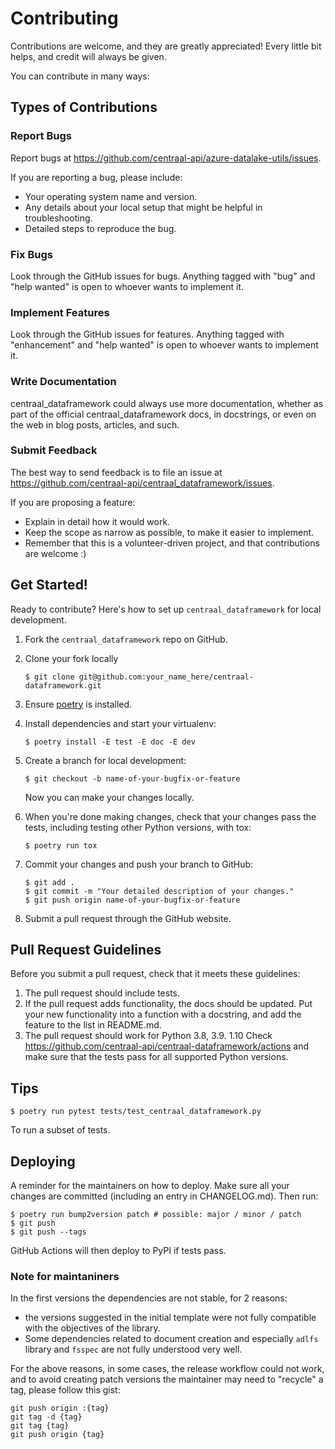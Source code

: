 # Contributing

Contributions are welcome, and they are greatly appreciated! Every little bit
helps, and credit will always be given.

You can contribute in many ways:

## Types of Contributions

### Report Bugs

Report bugs at https://github.com/centraal-api/azure-datalake-utils/issues.

If you are reporting a bug, please include:

* Your operating system name and version.
* Any details about your local setup that might be helpful in troubleshooting.
* Detailed steps to reproduce the bug.

### Fix Bugs

Look through the GitHub issues for bugs. Anything tagged with "bug" and "help
wanted" is open to whoever wants to implement it.

### Implement Features

Look through the GitHub issues for features. Anything tagged with "enhancement"
and "help wanted" is open to whoever wants to implement it.

### Write Documentation

centraal_dataframework could always use more documentation, whether as part of the
official centraal_dataframework docs, in docstrings, or even on the web in blog posts,
articles, and such.

### Submit Feedback

The best way to send feedback is to file an issue at https://github.com/centraal-api/centraal_dataframework/issues.

If you are proposing a feature:

* Explain in detail how it would work.
* Keep the scope as narrow as possible, to make it easier to implement.
* Remember that this is a volunteer-driven project, and that contributions
  are welcome :)

## Get Started!

Ready to contribute? Here's how to set up `centraal_dataframework` for local development.

1. Fork the `centraal_dataframework` repo on GitHub.
2. Clone your fork locally

    ```
    $ git clone git@github.com:your_name_here/centraal-dataframework.git
    ```

3. Ensure [poetry](https://python-poetry.org/docs/) is installed.
4. Install dependencies and start your virtualenv:

    ```
    $ poetry install -E test -E doc -E dev
    ```

5. Create a branch for local development:

    ```
    $ git checkout -b name-of-your-bugfix-or-feature
    ```

    Now you can make your changes locally.

6. When you're done making changes, check that your changes pass the
   tests, including testing other Python versions, with tox:

    ```
    $ poetry run tox
    ```

7. Commit your changes and push your branch to GitHub:

    ```
    $ git add .
    $ git commit -m "Your detailed description of your changes."
    $ git push origin name-of-your-bugfix-or-feature
    ```

8. Submit a pull request through the GitHub website.

## Pull Request Guidelines

Before you submit a pull request, check that it meets these guidelines:

1. The pull request should include tests.
2. If the pull request adds functionality, the docs should be updated. Put
   your new functionality into a function with a docstring, and add the
   feature to the list in README.md.
3. The pull request should work for Python 3.8, 3.9. 1.10 Check
   https://github.com/centraal-api/centraal-dataframework/actions
   and make sure that the tests pass for all supported Python versions.

## Tips

```
$ poetry run pytest tests/test_centraal_dataframework.py
```

To run a subset of tests.


## Deploying

A reminder for the maintainers on how to deploy.
Make sure all your changes are committed (including an entry in CHANGELOG.md).
Then run:

```
$ poetry run bump2version patch # possible: major / minor / patch
$ git push
$ git push --tags
```

GitHub Actions will then deploy to PyPI if tests pass.

### Note for maintaniners

In the first versions the dependencies are not stable, for 2 reasons:

- the versions suggested in the initial template were not fully compatible with the objectives of the library.
- Some dependencies related to document creation and especially `adlfs` library and `fsspec` are not fully understood very well.

For the above reasons, in some cases, the release workflow could not work, and to avoid creating patch versions the maintainer may need to "recycle" a tag, please follow this gist:

```
git push origin :{tag}
git tag -d {tag}
git tag {tag}
git push origin {tag}
```

